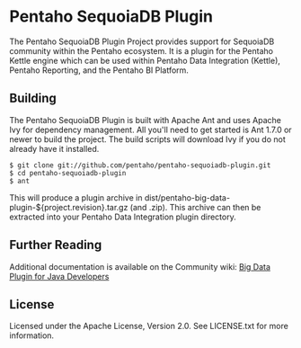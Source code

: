 Pentaho SequoiaDB Plugin
=======================

The Pentaho SequoiaDB Plugin Project provides support for SequoiaDB community within the Pentaho ecosystem. It is a plugin for the Pentaho Kettle engine which can be used within Pentaho Data Integration (Kettle), Pentaho Reporting, and the Pentaho BI Platform.

Building
--------
The Pentaho SequoiaDB Plugin is built with Apache Ant and uses Apache Ivy for dependency management. All you'll need to get started is Ant 1.7.0 or newer to build the project. The build scripts will download Ivy if you do not already have it installed.

    $ git clone git://github.com/pentaho/pentaho-sequoiadb-plugin.git
    $ cd pentaho-sequoiadb-plugin
    $ ant

This will produce a plugin archive in dist/pentaho-big-data-plugin-${project.revision}.tar.gz (and .zip). This archive can then be extracted into your Pentaho Data Integration plugin directory.

Further Reading
---------------
Additional documentation is available on the Community wiki: [Big Data Plugin for Java Developers](http://wiki.pentaho.com/display/BAD/Getting+Started+for+Java+Developers)

License
-------
Licensed under the Apache License, Version 2.0. See LICENSE.txt for more information.